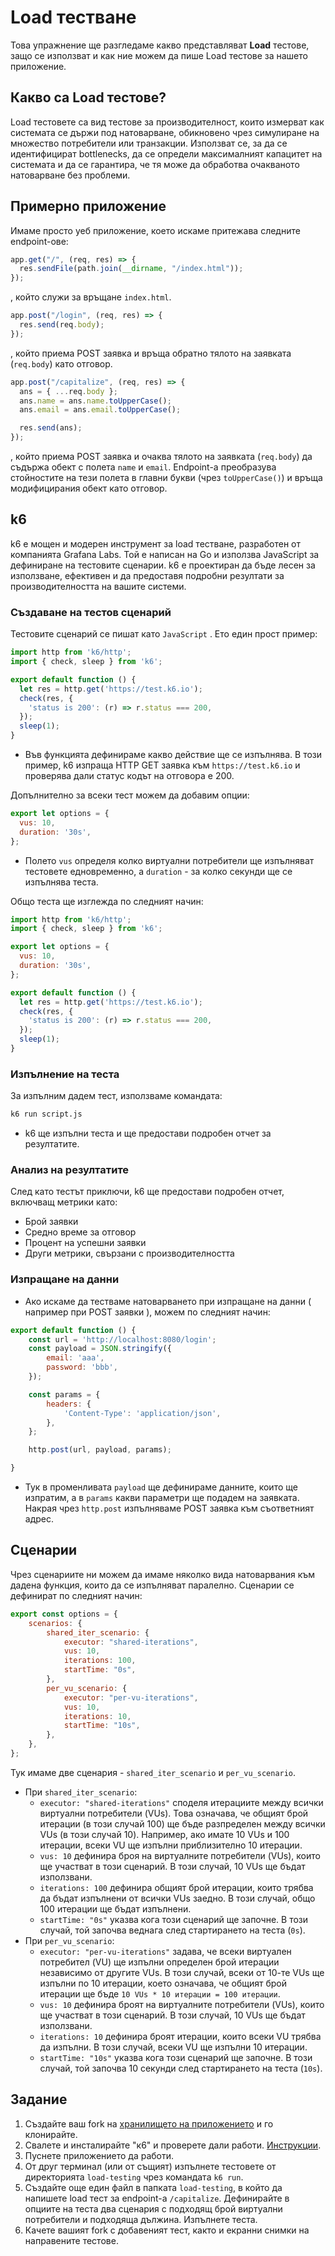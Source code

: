 # Load тестване

Това упражнение ще разгледаме какво представляват **Load** тестове, защо се използват и как ние можем да пише Load тестове за нашето приложение.

## Какво са Load тестове?

Load тестовете са вид тестове за производителност, които измерват как системата се държи под натоварване, обикновено чрез симулиране на множество потребители или транзакции. Използват се, за да се идентифицират bottlenecks, да се определи максималният капацитет на системата и да се гарантира, че тя може да обработва очакваното натоварване без проблеми.

## Примерно приложение

Имаме просто уеб приложение, което искаме притежава следните endpoint-ове:

```js
app.get("/", (req, res) => {
  res.sendFile(path.join(__dirname, "/index.html"));
});
```

, който служи за връщане `index.html`.

```js
app.post("/login", (req, res) => {
  res.send(req.body);
});
```

, който приема POST заявка и връща обратно тялото на заявката (`req.body`) като отговор.

```js
app.post("/capitalize", (req, res) => {
  ans = { ...req.body };
  ans.name = ans.name.toUpperCase();
  ans.email = ans.email.toUpperCase();

  res.send(ans);
});
```

, който приема POST заявка и очаква тялото на заявката (`req.body`) да съдържа обект с полета `name` и `email`. Endpoint-а преобразува стойностите на тези полета в главни букви (чрез `toUpperCase()`) и връща модифицирания обект като отговор.

## k6

k6 е мощен и модерен инструмент за load тестване, разработен от компанията Grafana Labs. Той е написан на Go и използва JavaScript за дефиниране на тестовите сценарии. k6 е проектиран да бъде лесен за използване, ефективен и да предоставя подробни резултати за производителността на вашите системи.

### Създаване на тестов сценарий

Тестовите сценарий се пишат като `JavaScript` . Ето един прост пример:

```js
import http from 'k6/http';
import { check, sleep } from 'k6';

export default function () {
  let res = http.get('https://test.k6.io');
  check(res, {
    'status is 200': (r) => r.status === 200,
  });
  sleep(1);
}
```

- Във функцията дефинираме какво действие ще се изпълнява. В този пример, k6 изпраща HTTP GET заявка към `https://test.k6.io` и проверява дали статус кодът на отговора е 200.

Допълнително за всеки тест можем да добавим опции:

```js
export let options = {
  vus: 10,
  duration: '30s',
};
```

 - Полето `vus` определя колко виртуални потребители ще изпълняват тестовете едновременно, а `duration` - за колко секунди ще се изпълнява теста.

Общо теста ще изглежда по следният начин:

```js
import http from 'k6/http';
import { check, sleep } from 'k6';

export let options = {
  vus: 10,
  duration: '30s',
};

export default function () {
  let res = http.get('https://test.k6.io');
  check(res, {
    'status is 200': (r) => r.status === 200,
  });
  sleep(1);
}
```

### Изпълнение на теста

За изпълним дадем тест, използваме командата:

```bash
k6 run script.js
```

- k6 ще изпълни теста и ще предостави подробен отчет за резултатите.

### Анализ на резултатите

След като тестът приключи, k6 ще предостави подробен отчет, включващ метрики като:
- Брой заявки
- Средно време за отговор
- Процент на успешни заявки
- Други метрики, свързани с производителността

### Изпращане на данни

- Ако искаме да тестваме натоварването при изпращане на данни ( например при POST заявки ), можем по следният начин:

```js
export default function () {
    const url = 'http://localhost:8080/login';
    const payload = JSON.stringify({
        email: 'aaa',
        password: 'bbb',
    });

    const params = {
        headers: {
            'Content-Type': 'application/json',
        },
    };

    http.post(url, payload, params);

}
```

- Тук в променливата `payload` ще дефинираме данните, които ще изпратим, а в `params` какви параметри ще подадем на заявката. Накрая чрез `http.post` изпълняваме POST заявка към съответният адрес.
## Сценарии

Чрез сценариите ни можем да имаме няколко вида натоварвания към дадена функция, които да се изпълняват паралелно. Сценарии се дефинират по следният начин:

```js
export const options = {
    scenarios: {
        shared_iter_scenario: {
            executor: "shared-iterations",
            vus: 10,
            iterations: 100,
            startTime: "0s",
        },
        per_vu_scenario: {
            executor: "per-vu-iterations",
            vus: 10,
            iterations: 10,
            startTime: "10s",
        },
    },
};
```

Тук имаме две сценария - `shared_iter_scenario` и `per_vu_scenario`.

- При `shared_iter_scenario`:
    - `executor: "shared-iterations"` споделя итерациите между всички виртуални потребители (VUs). Това означава, че общият брой итерации (в този случай 100) ще бъде разпределен между всички VUs (в този случай 10). Например, ако имате 10 VUs и 100 итерации, всеки VU ще изпълни приблизително 10 итерации.
    - `vus: 10` дефинира броя на виртуалните потребители (VUs), които ще участват в този сценарий. В този случай, 10 VUs ще бъдат използвани.
    - `iterations: 100` дефинира общият брой итерации, които трябва да бъдат изпълнени от всички VUs заедно. В този случай, общо 100 итерации ще бъдат изпълнени.
    - `startTime: "0s"` указва кога този сценарий ще започне. В този случай, той започва веднага след стартирането на теста (`0s`).
- При `per_vu_scenario`:
    -  `executor: "per-vu-iterations"` задава, че всеки виртуален потребител (VU) ще изпълни определен брой итерации независимо от другите VUs. В този случай, всеки от 10-те VUs ще изпълни по 10 итерации, което означава, че общият брой итерации ще бъде `10 VUs * 10 итерации = 100 итерации`.
    - `vus: 10` дефинира броят на виртуалните потребители (VUs), които ще участват в този сценарий. В този случай, 10 VUs ще бъдат използвани.
    - `iterations: 10` дефинира броят итерации, които всеки VU трябва да изпълни. В този случай, всеки VU ще изпълни 10 итерации.
    - `startTime: "10s"` указва кога този сценарий ще започне. В този случай, той започва 10 секунди след стартирането на теста (`10s`).

## Задание

1. Създайте ваш fork на [хранилището на приложението](https://github.com/yordan-vladov/load_testing_intro) и го клонирайте.
2. Свалете и инсталирайте "к6" и проверете дали работи. [Инструкции](https://grafana.com/docs/k6/latest/set-up/install-k6/).
3. Пуснете приложението да работи.
4. От друг терминал (или от същият) изпълнете тестовете от директорията `load-testing` чрез командата `k6 run`.
5. Създайте още един файл в папката `load-testing`, в който да напишете load тест за endpoint-a `/capitalize`. Дефинирайте в опциите на теста два сценария с подходящ брой виртуални потребители и подходяща дължина. Изпълнете теста.
6. Качете вашият fork с добавеният тест, както и екранни снимки на направените тестове.
